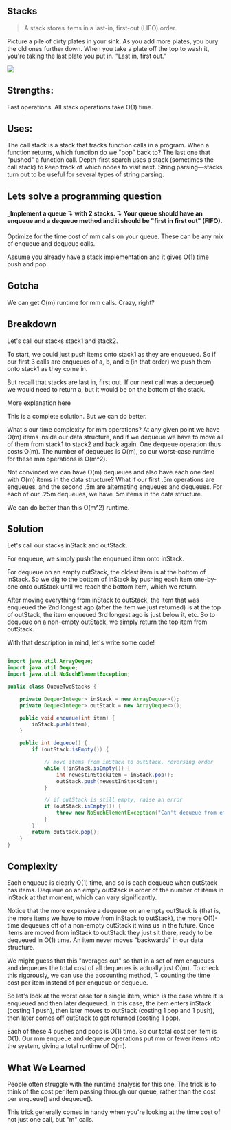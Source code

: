 ## Stacks

> A stack stores items in a last-in, first-out (LIFO) order.

Picture a pile of dirty plates in your sink. As you add more plates, you bury the old ones further down. When you take a plate off the top to wash it, you're taking the last plate you put in. "Last in, first out."

![](assets/stack1.gif)

## Strengths:
Fast operations. All stack operations take O(1) time.

## Uses:
The call stack is a stack that tracks function calls in a program. When a function returns, which function do we "pop" back to? The last one that "pushed" a function call.
Depth-first search uses a stack (sometimes the call stack) to keep track of which nodes to visit next.
String parsing—stacks turn out to be useful for several types of string parsing.


## Lets solve a programming question 

#### _Implement a queue ↴ with 2 stacks. ↴ Your queue should have an enqueue and a dequeue method and it should be "first in first out" (FIFO).

Optimize for the time cost of mm calls on your queue. These can be any mix of enqueue and dequeue calls.

Assume you already have a stack implementation and it gives O(1) time push and pop.

## Gotcha
We can get O(m) runtime for mm calls. Crazy, right?

## Breakdown
Let's call our stacks stack1 and stack2.

To start, we could just push items onto stack1 as they are enqueued. So if our first 3 calls are enqueues of a, b, and c (in that order) we push them onto stack1 as they come in.

But recall that stacks are last in, first out. If our next call was a dequeue() we would need to return a, but it would be on the bottom of the stack.

More explanation here

This is a complete solution. But we can do better.

What's our time complexity for mm operations? At any given point we have O(m) items inside our data structure, and if we dequeue we have to move all of them from stack1 to stack2 and back again. One dequeue operation thus costs O(m). The number of dequeues is O(m), so our worst-case runtime for these mm operations is O(m^2).

Not convinced we can have O(m) dequeues and also have each one deal with O(m) items in the data structure? What if our first .5m operations are enqueues, and the second .5m are alternating enqueues and dequeues. For each of our .25m dequeues, we have .5m items in the data structure.

We can do better than this O(m^2) runtime.

## Solution
Let's call our stacks inStack and outStack.

For enqueue, we simply push the enqueued item onto inStack.

For dequeue on an empty outStack, the oldest item is at the bottom of inStack. So we dig to the bottom of inStack by pushing each item one-by-one onto outStack until we reach the bottom item, which we return.

After moving everything from inStack to outStack, the item that was enqueued the 2nd longest ago (after the item we just returned) is at the top of outStack, the item enqueued 3rd longest ago is just below it, etc. So to dequeue on a non-empty outStack, we simply return the top item from outStack.


With that description in mind, let's write some code!

```java

import java.util.ArrayDeque;
import java.util.Deque;
import java.util.NoSuchElementException;

public class QueueTwoStacks {

    private Deque<Integer> inStack = new ArrayDeque<>();
    private Deque<Integer> outStack = new ArrayDeque<>();

    public void enqueue(int item) {
        inStack.push(item);
    }

    public int dequeue() {
        if (outStack.isEmpty()) {

            // move items from inStack to outStack, reversing order
            while (!inStack.isEmpty()) {
                int newestInStackItem = inStack.pop();
                outStack.push(newestInStackItem);
            }

            // if outStack is still empty, raise an error
            if (outStack.isEmpty()) {
                throw new NoSuchElementException("Can't dequeue from empty queue!");
            }
        }
        return outStack.pop();
    }
}
```

## Complexity
Each enqueue is clearly O(1) time, and so is each dequeue when outStack has items. Dequeue on an empty outStack is order of the number of items in inStack at that moment, which can vary significantly.

Notice that the more expensive a dequeue on an empty outStack is (that is, the more items we have to move from inStack to outStack), the more O(1)-time dequeues off of a non-empty outStack it wins us in the future. Once items are moved from inStack to outStack they just sit there, ready to be dequeued in O(1) time. An item never moves "backwards" in our data structure.

We might guess that this "averages out" so that in a set of mm enqueues and dequeues the total cost of all dequeues is actually just O(m). To check this rigorously, we can use the accounting method, ↴ counting the time cost per item instead of per enqueue or dequeue.

So let's look at the worst case for a single item, which is the case where it is enqueued and then later dequeued. In this case, the item enters inStack (costing 1 push), then later moves to outStack (costing 1 pop and 1 push), then later comes off outStack to get returned (costing 1 pop).

Each of these 4 pushes and pops is O(1) time. So our total cost per item is O(1). Our mm enqueue and dequeue operations put mm or fewer items into the system, giving a total runtime of O(m).

## What We Learned
People often struggle with the runtime analysis for this one. The trick is to think of the cost per item passing through our queue, rather than the cost per enqueue() and dequeue().

This trick generally comes in handy when you're looking at the time cost of not just one call, but "m" calls.
